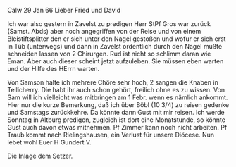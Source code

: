  Calw 29 Jan 66
Lieber Fried und David

Ich war also gestern in Zavelst zu predigen Herr StPf Gros war zurück (Samst. Abds) aber noch angegriffen von der Reise und von einem Bleistiftsplitter den er sich unter den Nagel gestoßen und wofur er sich erst in Tüb (unterwegs) und dann in Zavelst ordentlich durch den Nagel mußte schneiden lassen von 2 Chirurgen. Rud ist nicht so schlimm daran wie Eman. Aber auch dieser scheint jetzt aufzuleben. Sie müssen eben warten und der Hilfe des HErrn warten.

Von Samson halte ich mehrere Chöre sehr hoch, 2 sangen die Knaben in Tellicherry. Die habt ihr auch schon gehört, freilich ohne es zu wissen. 
Von Sam will ich vielleicht was mitbringen am 1 Febr. wenn es nämlich ankommt. Hier nur die kurze Bemerkung, daß ich über Böbl (10 3/4) zu reisen gedenke und Samstags zurückkehre. Da könnte dann Gust mit mir reisen. Ich werde Sonntag in Altburg predigen, zugleich ist dort eine Monatstunde, so könnte Gust auch davon etwas mitnehmen. Pf Zimmer kann noch nicht arbeiten. Pf Traub kommt nach Rielingshausen, ein Verlust für unsere Diöcese. 
Nun lebet wohl
 Euer H Gundert
 V.

Die Inlage dem Setzer.
